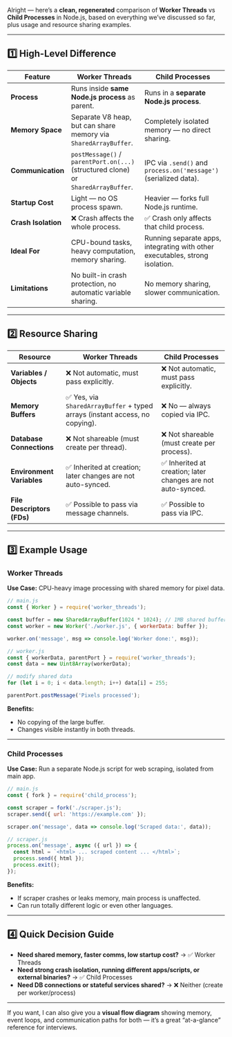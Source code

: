 Alright — here’s a **clean, regenerated** comparison of **Worker Threads** vs **Child Processes** in Node.js,
based on everything we’ve discussed so far, plus usage and resource sharing examples.

---

## **1️⃣ High-Level Difference**

| Feature             | Worker Threads                                                                    | Child Processes                                                              |
| ------------------- | --------------------------------------------------------------------------------- | ---------------------------------------------------------------------------- |
| **Process**         | Runs inside **same Node.js process** as parent.                                   | Runs in a **separate Node.js process**.                                      |
| **Memory Space**    | Separate V8 heap, but can share memory via `SharedArrayBuffer`.                   | Completely isolated memory — no direct sharing.                              |
| **Communication**   | `postMessage()` / `parentPort.on(...)` (structured clone) or `SharedArrayBuffer`. | IPC via `.send()` and `process.on('message')` (serialized data).             |
| **Startup Cost**    | Light — no OS process spawn.                                                      | Heavier — forks full Node.js runtime.                                        |
| **Crash Isolation** | ❌ Crash affects the whole process.                                                | ✅ Crash only affects that child process.                                     |
| **Ideal For**       | CPU-bound tasks, heavy computation, memory sharing.                               | Running separate apps, integrating with other executables, strong isolation. |
| **Limitations**     | No built-in crash protection, no automatic variable sharing.                      | No memory sharing, slower communication.                                     |

---

## **2️⃣ Resource Sharing**

| Resource                   | Worker Threads                                                              | Child Processes                                             |
| -------------------------- | --------------------------------------------------------------------------- | ----------------------------------------------------------- |
| **Variables / Objects**    | ❌ Not automatic, must pass explicitly.                                      | ❌ Not automatic, must pass explicitly.                      |
| **Memory Buffers**         | ✅ Yes, via `SharedArrayBuffer` + typed arrays (instant access, no copying). | ❌ No — always copied via IPC.                               |
| **Database Connections**   | ❌ Not shareable (must create per thread).                                   | ❌ Not shareable (must create per process).                  |
| **Environment Variables**  | ✅ Inherited at creation; later changes are not auto-synced.                 | ✅ Inherited at creation; later changes are not auto-synced. |
| **File Descriptors (FDs)** | ✅ Possible to pass via message channels.                                    | ✅ Possible to pass via IPC.                                 |

---

## **3️⃣ Example Usage**

### **Worker Threads**

**Use Case:** CPU-heavy image processing with shared memory for pixel data.

```js
// main.js
const { Worker } = require('worker_threads');

const buffer = new SharedArrayBuffer(1024 * 1024); // 1MB shared buffer
const worker = new Worker('./worker.js', { workerData: buffer });

worker.on('message', msg => console.log('Worker done:', msg));
```

```js
// worker.js
const { workerData, parentPort } = require('worker_threads');
const data = new Uint8Array(workerData);

// modify shared data
for (let i = 0; i < data.length; i++) data[i] = 255;

parentPort.postMessage('Pixels processed');
```

**Benefits:**

* No copying of the large buffer.
* Changes visible instantly in both threads.

---

### **Child Processes**

**Use Case:** Run a separate Node.js script for web scraping, isolated from main app.

```js
// main.js
const { fork } = require('child_process');

const scraper = fork('./scraper.js');
scraper.send({ url: 'https://example.com' });

scraper.on('message', data => console.log('Scraped data:', data));
```

```js
// scraper.js
process.on('message', async ({ url }) => {
  const html = `<html> ... scraped content ... </html>`;
  process.send({ html });
  process.exit();
});
```

**Benefits:**

* If scraper crashes or leaks memory, main process is unaffected.
* Can run totally different logic or even other languages.

---

## **4️⃣ Quick Decision Guide**

* **Need shared memory, faster comms, low startup cost?** → ✅ Worker Threads
* **Need strong crash isolation, running different apps/scripts, or external binaries?** → ✅ Child Processes
* **Need DB connections or stateful services shared?** → ❌ Neither (create per worker/process)

---

If you want, I can also give you a **visual flow diagram** showing memory, event loops, and communication paths for both —
it’s a great “at-a-glance” reference for interviews.
